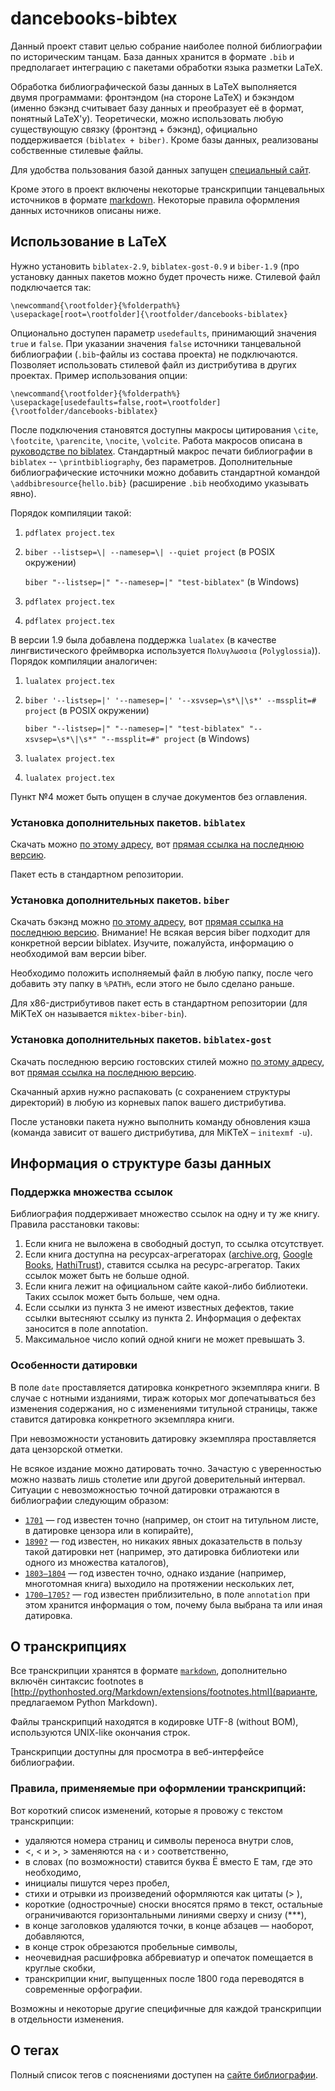 # dancebooks-bibtex

Данный проект ставит целью собрание наиболее полной библиографии по историческим танцам. База данных хранится в формате `.bib` и предполагает интеграцию с пакетами обработки языка разметки LaTeX.

Обработка библиографической базы данных в LaTeX выполняется двумя программами: фронтэндом (на стороне LaTeX) и бэкэндом (именно бэкэнд считывает базу данных и преобразует её в формат, понятный LaTeX'у). Теоретически, можно использовать любую существующую связку (фронтэнд + бэкэнд), официально поддерживается `(biblatex + biber)`. Кроме базы данных, реализованы собственные стилевые файлы.

Для удобства пользования базой данных запущен [специальный сайт](https://bib.hda.org.ru/bib).

Кроме этого в проект включены некоторые транскрипции танцевальных источников в формате [markdown](http://daringfireball.net/projects/markdown/syntax). Некоторые правила оформления данных источников описаны ниже.

## Использование в LaTeX

Нужно установить `biblatex-2.9`, `biblatex-gost-0.9` и `biber-1.9` (про установку данных пакетов можно будет прочесть ниже. Стилевой файл подключается так:

	\newcommand{\rootfolder}{%folderpath%}
	\usepackage[root=\rootfolder]{\rootfolder/dancebooks-biblatex}

Опционально доступен параметр `usedefaults`, принимающий значения `true` и `false`. При указании значения `false` источники танцевальной библиографии (`.bib`-файлы из состава проекта) не подключаются. Позволяет использовать стилевой файл из дистрибутива в других проектах. Пример использования опции:

	\newcommand{\rootfolder}{%folderpath%}
	\usepackage[usedefaults=false,root=\rootfolder]{\rootfolder/dancebooks-biblatex}

После подключения становятся доступны макросы цитирования `\cite`, `\footcite`, `\parencite`, `\nocite`, `\volcite`. Работа макросов описана в [руководстве по biblatex](http://mirrors.ctan.org/macros/latex/contrib/biblatex/doc/biblatex.pdf). Стандартный макрос печати библиографии в `biblatex` -- `\printbibliography`, без параметров. Дополнительные библиографические источники можно добавить стандартной командой `\addbibresource{hello.bib}` (расширение `.bib` необходимо указывать явно).

Порядок компиляции такой:

1. `pdflatex project.tex`
2.	`biber --listsep=\| --namesep=\| --quiet project` (в POSIX окружении)

	`biber "--listsep=|" "--namesep=|" "test-biblatex"` (в Windows)
3. `pdflatex project.tex`
4. `pdflatex project.tex`

В версии 1.9 была добавлена поддержка `lualatex` (в качестве лингвистического фреймворка используется `Πολυγλωσσια` (`Polyglossia`)). Порядок компиляции аналогичен:

1. `lualatex project.tex`
2.	`biber '--listsep=|' '--namesep=|' '--xsvsep=\s*\|\s*' --mssplit=# project` (в POSIX окружении)

	`biber "--listsep=|" "--namesep=|" "test-biblatex" "--xsvsep=\s*\|\s*" "--mssplit=#" project` (в Windows)
3. `lualatex project.tex`
4. `lualatex project.tex`

Пункт №4 может быть опущен в случае документов без оглавления.

### Установка дополнительных пакетов. `biblatex`

Скачать можно [по этому адресу](http://sourceforge.net/projects/biblatex/files/), вот [прямая ссылка на последнюю версию](http://sourceforge.net/projects/biblatex/files/latest/download).

Пакет есть в стандартном репозитории.

### Установка дополнительных пакетов. `biber`

Скачать бэкэнд можно [по этому адресу](http://sourceforge.net/projects/biblatex-biber/files/biblatex-biber/), вот [прямая ссылка на последнюю версию](http://sourceforge.net/projects/biblatex-biber/files/latest/download). Внимание! Не всякая версия biber подходит для конкретной версии biblatex. Изучите, пожалуйста, информацию о необходимой вам версии biber.

Необходимо положить исполняемый файл в любую папку, после чего добавить эту папку в `%PATH%`, если этого не было сделано раньше.

Для x86-дистрибутивов пакет есть в стандартном репозитории (для MiKTeX он называется `miktex-biber-bin`).

### Установка дополнительных пакетов. `biblatex-gost`

Скачать последнюю версию гостовских стилей можно [по этому адресу](http://sourceforge.net/projects/biblatexgost/files/), вот [прямая ссылка на последнюю версию](http://sourceforge.net/projects/biblatexgost/files/latest/download).

Скачанный архив нужно распаковать (с сохранением структуры директорий) в любую из корневых папок вашего дистрибутива.

После установки пакета нужно выполнить команду обновления кэша (команда зависит от вашего дистрибутива, для MiKTeX – `initexmf -u`).

## Информация о структуре базы данных

### Поддержка множества ссылок

Библиография поддерживает множество ссылок на одну и ту же книгу. Правила расстановки таковы:

1. Если книга не выложена в свободный доступ, то ссылка отсутствует.
2. Если книга доступна на ресурсах-агрегаторах ([archive.org](https://archive.org), [Google Books](https://books.google.com), [HathiTrust](http://www.hathitrust.org)), ставится ссылка на ресурс-агрегатор. Таких ссылок может быть не больше одной.
3. Если книга лежит на официальном сайте какой-либо библиотеки. Таких ссылок может быть больше, чем одна.
4. Если ссылки из пункта 3 не имеют известных дефектов, такие ссылки вытесняют ссылку из пункта 2. Информация о дефектах заносится в поле annotation.
5. Максимальное число копий одной книги не может превышать 3.

### Особенности датировки

В поле `date` проставляется датировка конкретного экземпляра книги. В случае с нотными изданиями, тираж которых мог допечатываться без изменения содержания, но с изменениями титульной страницы, также ставится датировка конкретного экземпляра книги.

При невозможности установить датировку экземпляра проставляется дата цензорской отметки.

Не всякое издание можно датировать точно. Зачастую с уверенностью можно назвать лишь столетие или другой доверительный интервал. Ситуации с невозможностью точной датировки отражаются в библиографии следующим образом:

* [`1701`](https://bib.hda.org.ru/bib/books/feuillet_1701_choregraphie) — год известен точно (например, он стоит на титульном листе, в датировке цензора или в копирайте),
* [`1890?`](https://bib.hda.org.ru/bib/books/lorenzova_1890) — год известен, но никаких явных доказательств в пользу такой датировки нет (например, это датировка библиотеки или одного из множества каталогов),
* [`1803–1804`](https://bib.hda.org.ru/bib/books/noverre_1803) — год известен точно, однако издание (например, многотомная книга) выходило на протяжении нескольких лет,
* [`1700–1705?`](https://bib.hda.org.ru/bib/books/beauchamp_1700) — год известен приблизительно, в поле `annotation` при этом хранится информация о том, почему была выбрана та или иная датировка.

## О транскрипциях

Все транскрипции хранятся в формате [`markdown`](http://daringfireball.net/projects/markdown/syntax), дополнительно включён синтаксис footnotes в [http://pythonhosted.org/Markdown/extensions/footnotes.html](варианте, предлагаемом Python Markdown).

Файлы транскрипций находятся в кодировке UTF-8 (without BOM), используются UNIX-like окончания строк.

Транскрипции доступны для просмотра в веб-интерфейсе библиографии.

### Правила, применяемые при оформлении транскрипций:

Вот короткий список изменений, которые я провожу с текстом транскрипции:

* удаляются номера страниц и символы переноса внутри слов,
* \<, &lt; и \>, &gt; заменяются на ‹ и › соответственно,
* в словах (по возможности) ставится буква Ё вместо Е там, где это необходимо,
* инициалы пишутся через пробел,
* стихи и отрывки из произведений оформляются как цитаты (> ),
* короткие (однострочные) сноски вносятся прямо в текст, остальные ограничиваются горизонтальными линиями сверху и снизу (\*\*\*),
* в конце заголовков удаляются точки, в конце абзацев — наоборот, добавляются,
* в конце строк обрезаются пробельные символы,
* неочевидная расшифровка аббревиатур и опечаток помещается в круглые скобки,
* транскрипции книг, выпущенных после 1800 года переводятся в современные орфографии.

Возможны и некоторые другие специфичные для каждой транскрипции в отдельности изменения.

## О тегах

Полный список тегов с пояснениями доступен на [сайте библиографии](https://bib.hda.org.ru/bib/keywords.html). 
